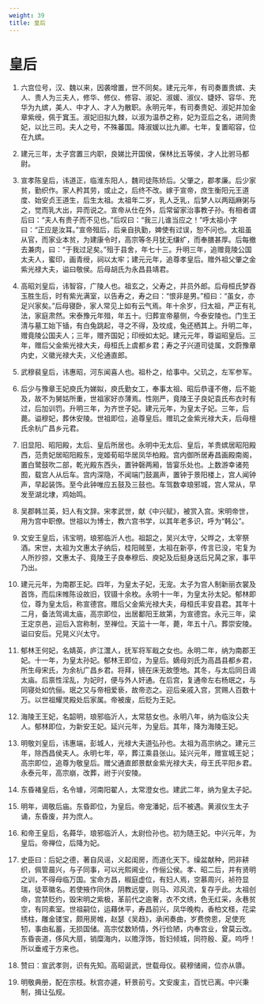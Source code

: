 ```yaml
---
weight: 39
title: 皇后
---
```


# 皇后

1. <span id="皇后-1"></span>
六宫位号，汉、魏以来，因袭增置，世不同矣。建元元年，有司奏置贵嫔、夫人、贵人为三夫人，修华、修仪、修容、淑妃、淑媛、淑仪、婕妤、容华、充华为九嫔，美人、中才人、才人为散职。永明元年，有司奏贵妃、淑妃并加金章紫绶，佩于窴玉。淑妃旧拟九棘，以淑为温恭之称，妃为亚后之名，进同贵妃，以比三司。夫人之号，不殊蕃国。降淑媛以比九卿。七年，复置昭容，位在九嫔。

2. <span id="皇后-2"></span>
建元三年，太子宫置三内职，良娣比开国侯，保林比五等侯，才人比驸马都尉。

3. <span id="皇后-3"></span>
宣孝陈皇后，讳道正，临淮东阳人，魏司徒陈矫后。父肇之，郡孝廉。后少家贫，勤织作。家人矜其劳，或止之，后终不改。嫁于宣帝，庶生衡阳元王道度、始安贞王道生，后生太祖。太祖年二岁，乳人乏乳，后梦人以两瓯麻粥与之，觉而乳大出，异而说之。宣帝从仕在外，后常留家治事教子孙。有相者谓后曰：“夫人有贵子而不见也。”后叹曰：“我三儿谁当应之！”呼太祖小字曰：“正应是汝耳。”宣帝殂后，后亲自执勤，婢使有过误，恕不问也。太祖虽从官，而家业本贫，为建康令时，高宗等冬月犹无缣纩，而奉膳甚厚。后每撤去兼肉，曰：“于我过足矣。”殂于县舍，年七十三。升明三年，追赠竟陵公国太夫人，蜜印，画青绶，祠以太牢；建元元年，追尊孝皇后。赠外祖父肇之金紫光禄大夫，谥曰敬侯。后母胡氏为永昌县靖君。

4. <span id="皇后-4"></span>
高昭刘皇后，讳智容，广陵人也。祖玄之，父寿之，并员外郎。后母桓氏梦吞玉胜生后，时有紫光满室，以告寿之，寿之曰：“恨非是男。”桓曰：“虽女，亦足兴家矣。”后母寝卧，家人常见上如有云气焉。年十余岁，归太祖，严正有礼法，家庭肃然。宋泰豫元年殂，年五十。归葬宣帝墓侧，今泰安陵也。门生王清与墓工始下锸，有白兔跳起，寻之不得，及坟成，兔还栖其上。升明二年，赠竟陵公国夫人；三年，赠齐国妃；印绶如太妃。建元元年，尊谥昭皇后。三年，赠后父金紫光禄大夫，母桓氏上虞都乡君；寿之子兴道司徒属，文蔚豫章内史，义徽光禄大夫，义伦通直郎。

5. <span id="皇后-5"></span>
武穆裴皇后，讳惠昭，河东闻喜人也。祖朴之，给事中。父玑之，左军参军。

6. <span id="皇后-6"></span>
后少与豫章王妃庾氏为娣姒，庾氏勤女工，奉事太祖、昭后恭谨不倦，后不能及，故不为舅姑所重，世祖家好亦薄焉。性刚严，竟陵王子良妃袁氏布衣时有过，后加训罚。升明三年，为齐世子妃。建元元年，为皇太子妃。三年，后薨。谥穆妃，葬休安陵。世祖即位，追尊皇后。赠玑之金紫光禄大夫，后母檀氏余杭广昌乡元君。

7. <span id="皇后-7"></span>
旧显阳、昭阳殿，太后、皇后所居也。永明中无太后、皇后，羊贵嫔居昭阳殿西，范贵妃居昭阳殿东，宠姬荀昭华居凤华柏殿。宫内御所居寿昌画殿南阁，置白鹭鼓吹二部，乾光殿东西头，置钟磬两厢，皆宴乐处也。上数游幸诸苑囿，载宫人从后车。宫内深隐，不闻端门鼓漏声，置钟于景阳楼上，宫人闻钟声，早起装饰。至今此钟唯应五鼓及三鼓也。车驾数幸琅邪城，宫人常从，早发至湖北埭，鸡始鸣。

8. <span id="皇后-8"></span>
吴郡韩兰英，妇人有文辞。宋孝武世，献《中兴赋》，被赏入宫。宋明帝世，用为宫中职僚。世祖以为博士，教六宫书学，以其年老多识，呼为“韩公”。

9. <span id="皇后-9"></span>
文安王皇后，讳宝明，琅邪临沂人也。祖韶之，吴兴太守，父晔之，太宰祭酒。宋世，太祖为文惠太子纳后，桂阳贼至，太祖在新亭，传言已没，宅复为人所抄掠，文惠太子、竟陵王子良奉穆后、庾妃及后挺身送后兄昺之家，事平乃出。

10. <span id="皇后-10"></span>
建元元年，为南郡王妃。四年，为皇太子妃，无宠。太子为宫人制新丽衣裳及首饰，而后床帷陈设故旧，钗镊十余枚。永明十一年，为皇太孙太妃。郁林即位，尊为皇太后，称宣德宫。赠后父金紫光禄大夫，母桓氏丰安县君。其年十二月，备法驾谒太庙，高宗即位，出居鄱阳王故第，为宣德宫。永元三年，梁王定京邑，迎后入宫称制，至禅位。天监十一年，薨，年五十八。葬崇安陵。谥曰安后。兄晃义兴太守。

11. <span id="皇后-11"></span>
郁林王何妃，名婧英，庐江灊人，抚军将军戢之女也。永明二年，纳为南郡王妃。十一年，为皇太孙妃。郁林王即位，为皇后。嫡母刘氏为高昌县都乡君，所生母宋氏，为余杭广昌乡君。将拜，镜在床无故堕地。其冬，与太后同日谒太庙。后禀性淫乱，为妃时，便与外人奸通。在后宫，复通帝左右杨珉之，与同寝处如伉俪。珉之又与帝相爱亵，故帝恣之。迎后亲戚入宫，赏赐人百数十万。以世祖耀灵殿处后家属。帝被废，后贬为王妃。

12. <span id="皇后-12"></span>
海陵王王妃，名韶明，琅邪临沂人，太常慈女也。永明八年，纳为临汝公夫人。郁林即位，为新安王妃。延兴元年，为皇后。其年，降为海陵王妃。

13. <span id="皇后-13"></span>
明敬刘皇后，讳惠端，彭城人，光禄大夫道弘孙也。太祖为高宗纳之。建元三年，除西昌侯夫人。永明七年，卒，葬江乘县张山。延兴元年，赠宣城王妃；高宗即位，追尊为敬皇后。赠父通直郎景猷金紫光禄大夫，母王氏平阳乡君。永泰元年，高宗崩，改葬，祔于兴安陵。

14. <span id="皇后-14"></span>
东昏褚皇后，名令璩，河南阳翟人，太常澄女也。建武二年，纳为皇太子妃。

15. <span id="皇后-15"></span>
明年，谒敬后庙。东昏即位，为皇后。帝宠潘妃，后不被遇。黄淑仪生太子诵，东昏废，并为庶人。

16. <span id="皇后-16"></span>
和帝王皇后，名蕣华，琅邪临沂人，太尉俭孙也。初为随王妃。中兴元年，为皇后。帝禅位，后降为妃。

17. <span id="皇后-17"></span>
史臣曰：后妃之德，著自风谣，义起闺房，而道化天下。缲盆献种，罔非耕织，佩管晨兴，与子同事，可以光熙阃业，作俪公侯。孝、昭二后，并有贤明之训，不得母临万国。宝命方昌，椒庭虚位，有妇人焉，空慕周兴，祯符显瑞，徒萃徽名。若使掖作同休，阴教远燮，则马、邓风流，复存乎此。太祖创命，宫禁贬约，毁宋明之紫极，革前代之逾奢，衣不文绣，色无红采，永巷贫空，有同素室。世祖嗣位，运藉休平，寿昌前兴，凤华晚构，香柏文柽，花梁绣柱，雕金镂宝，颇用房帷，赵瑟《吴趋》，承闲奏曲，岁费傍恩，足使充牣，事由私蓄，无损国储。高宗仗数矫情，外行俭陋，内奉宫业，曾莫云改。东昏丧道，侈风大扇，销糜海内，以赡浮饰，哲妇倾城，同符殷、夏。呜呼！所以垂戒于方来也。

18. <span id="皇后-18"></span>
赞曰：宣武孝则，识有先知。高昭诞武，世载母仪。裴穆储阃，位亦从隳。

19. <span id="皇后-19"></span>
明敬典册，配在宗枝。秋宫亦遽，轩景前亏。文安废主，百忧已离。中兴秉制，揖让弘规。
